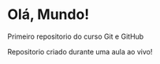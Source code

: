 # Olá, Mundo!
 Primeiro repositorio do curso Git e GitHub

 Repositorio criado durante uma aula ao vivo!
